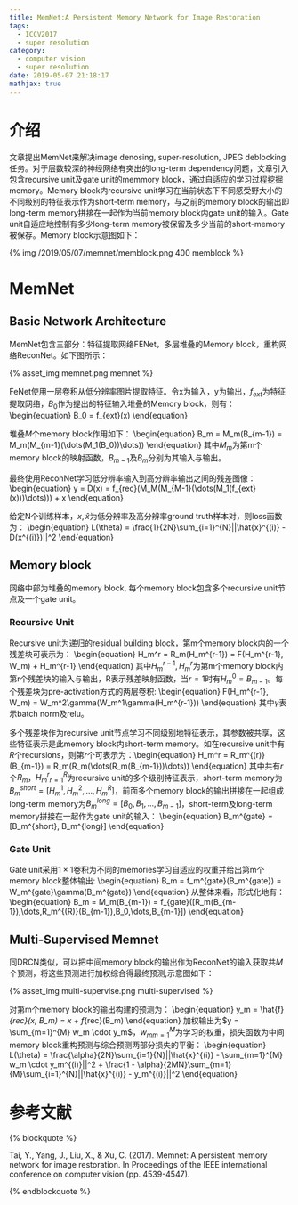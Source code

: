 ```yaml
---
title: MemNet:A Persistent Memory Network for Image Restoration
tags:
  - ICCV2017
  - super resolution
category:
  - computer vision
  - super resolution
date: 2019-05-07 21:18:17
mathjax: true
---
```


# 介绍
文章提出MemNet来解决image denosing, super-resolution, JPEG deblocking任务。对于层数较深的神经网络有突出的long-term dependency问题，文章引入包含recursive unit及gate unit的memmory block，通过自适应的学习过程挖掘memory。Memory block内recursive unit学习在当前状态下不同感受野大小的不同级别的特征表示作为short-term memory，与之前的memory block的输出即long-term memory拼接在一起作为当前memory block内gate unit的输入。Gate unit自适应地控制有多少long-term memory被保留及多少当前的short-memory被保存。Memory block示意图如下：

{% img /2019/05/07/memnet/memblock.png 400 memblock %}

# MemNet
## Basic Network Architecture

MemNet包含三部分：特征提取网络FENet，多层堆叠的Memory block，重构网络ReconNet。如下图所示：

{% asset_img memnet.png memnet %}

FeNet使用一层卷积从低分辨率图片提取特征。令x为输入，y为输出，$f_{ext}$为特征提取网络，$B_0$作为提出的特征输入堆叠的Memory block，则有：
\begin{equation}
    B_0 = f_{ext}(x)
\end{equation}

堆叠$M$个memory block作用如下：
\begin{equation}
    B_m = M_m(B_{m-1}) = M_m(M_{m-1}(\dots(M_1(B_0))\dots))
\end{equation}
其中$M_m$为第m个memory block的映射函数，$B_{m-1}$及$B_m$分别为其输入与输出。

最终使用ReconNet学习低分辨率输入到高分辨率输出之间的残差图像：
\begin{equation}
    y = D(x) = f_{rec}(M_M(M_{M-1}(\dots(M_1(f_{ext}(x)))\dots))) + x
\end{equation}

给定N个训练样本，$x,\hat{x}$为低分辨率及高分辨率ground truth样本对，则loss函数为：
\begin{equation}
    L(\theta) = \frac{1}{2N}\sum_{i=1}^{N}||\hat{x}^{(i)} - D(x^{(i)})||^2
\end{equation}

## Memory block

网络中部为堆叠的memory block, 每个memory block包含多个recursive unit节点及一个gate unit。

### Recursive Unit

Recursive unit为递归的residual building block，第m个memory block内的一个残差块可表示为：
\begin{equation}
    H_m^r = R_m(H_m^{r-1}) = F(H_m^{r-1}, W_m) + H_m^{r-1}
\end{equation}
其中$H_m^{r-1},H_m^r$为第m个memory block内第r个残差块的输入与输出，R表示残差映射函数，当$r=1$时有$H_m^0 = B_{m-1}$。每个残差块为pre-activation方式的两层卷积:
\begin{equation}
    F(H_m^{r-1}, W_m) = W_m^2\gamma(W_m^1\gamma(H_m^{r-1}))
\end{equation}
其中$\gamma$表示batch norm及relu。

多个残差块作为recursive unit节点学习不同级别地特征表示，其参数被共享，这些特征表示是此memory block内short-term memory。如在recursive unit中有$R$个recursions，则第$r$个可表示为：\begin{equation}
    H_m^r = R_m^{(r)}(B_{m-1}) = R_m(R_m(\dots(R_m(B_{m-1}))\dots))
\end{equation}
其中共有$r$个$R_m$，${H_m^r}_{r=1}^R$为recursive unit的多个级别特征表示，short-term memory为$B_m^{short} = [H_m^1, H_m^2,\dots,H_m^R]$，前面多个memory block的输出拼接在一起组成long-term memory为$B_m^{long} = [B_0, B_1,\dots,B_{m-1}]$，short-term及long-term memory拼接在一起作为gate unit的输入：
\begin{equation}
    B_m^{gate} = [B_m^{short}, B_m^{long}]
\end{equation}

### Gate Unit

Gate unit采用$1 \times 1$卷积为不同的memories学习自适应的权重并给出第m个memory block整体输出:
\begin{equation}
    B_m = f_m^{gate}(B_m^{gate}) = W_m^{gate}\gamma(B_m^{gate})
\end{equation}
从整体来看，形式化地有：
\begin{equation}
    B_m = M_m(B_{m-1}) = f_{gate}([R_m(B_{m-1}),\dots,R_m^{(R)}(B_{m-1}),B_0,\dots,B_{m-1}])
\end{equation}

## Multi-Supervised Memnet

同DRCN类似，可以把中间memory block的输出作为ReconNet的输入获取共$M$个预测，将这些预测进行加权综合得最终预测,示意图如下：

{% asset_img multi-supervise.png multi-supervised %}

对第m个memory block的输出构建的预测为：
\begin{equation}
    y_m = \hat{f}_{rec}(x, B_m) = x + f_{rec}(B_m)
\end{equation}
加权输出为$y = \sum_{m=1}^{M} w_m \cdot y_m$，${ w_m }_{m=1}^{M}$为学习的权重，损失函数为中间memory block重构预测与综合预测两部分损失的平衡：
\begin{equation}
    L(\theta) = \frac{\alpha}{2N}\sum_{i=1}{N}||\hat{x}^{(i)} - \sum_{m=1}^{M} w_m \cdot y_m^{(i)}||^2 + \frac{1 - \alpha}{2MN}\sum_{m=1}{M}\sum_{i=1}^{N}||\hat{x}^{(i)} - y_m^{(i)}||^2
\end{equation}

# 参考文献

{% blockquote %}

Tai, Y., Yang, J., Liu, X., & Xu, C. (2017). Memnet: A persistent memory network for image restoration. In Proceedings of the IEEE international conference on computer vision (pp. 4539-4547).

{% endblockquote %}

